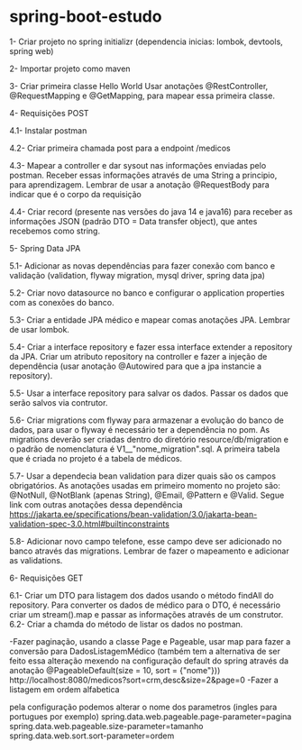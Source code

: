 # spring-boot-estudo

1- Criar projeto no spring initializr (dependencia inicias: lombok, devtools, spring web)

2- Importar projeto como maven

3- Criar primeira classe Hello World
   Usar anotações @RestController, @RequestMapping e @GetMapping, para mapear essa primeira classe.

4- Requisições POST

   4.1- Instalar postman
   
   4.2- Criar primeira chamada post para a endpoint /medicos
   
   4.3- Mapear a controller e dar sysout nas informações enviadas pelo postman. Receber essas informações através de uma String a principio, para aprendizagem. Lembrar de usar a anotação @RequestBody para indicar que é o corpo da requisição
   
   4.4- Criar record (presente nas versões do java 14 e java16) para receber as informações JSON (padrão DTO = Data transfer object), que antes recebemos como string.

5- Spring Data JPA

   5.1- Adicionar as novas dependências para fazer conexão com banco e validação (validation, flyway migration, mysql driver, spring data jpa)
   
   5.2- Criar novo datasource no banco e configurar o application properties com as conexões do banco.
   
   5.3- Criar a entidade JPA médico e mapear comas anotações JPA. Lembrar de usar lombok.
   
   5.4- Criar a interface repository e fazer essa interface extender a repository da JPA. Criar um atributo repository na controller e fazer a injeção de dependência (usar anotação @Autowired para que a jpa instancie a repository).
   
   5.5- Usar a interface repository para salvar os dados. Passar os dados que serão salvos via contrutor.
   
   5.6- Criar migrations com flyway para armazenar a evolução do banco de dados, para usar o flyway é necessário ter a dependência no pom. As migrations deverão ser criadas dentro do diretório resource/db/migration e o padrão de nomenclatura é V1__"nome_migration".sql. A primeira tabela que é criada no projeto é a tabela de médicos.
    
   5.7- Usar a dependecia bean validation para dizer quais são os campos obrigatórios. As anotações usadas em primeiro momento no projeto são: @NotNull, @NotBlank (apenas String), @Email, @Pattern e @Valid. Segue link com outras anotações dessa dependência https://jakarta.ee/specifications/bean-validation/3.0/jakarta-bean-validation-spec-3.0.html#builtinconstraints
   
   5.8- Adicionar novo campo telefone, esse campo deve ser adicionado no banco através das migrations. Lembrar de fazer o mapeamento e adicionar as validations.
   
6- Requisições GET

   6.1- Criar um DTO para listagem dos dados usando o método findAll do repository. Para converter os dados de médico para o DTO, é necessário criar um stream().map e passar as informações através de um construtor.
   6.2- Criar a chamda do método de listar os dados no postman.

-Fazer paginação, usando a classe Page e Pageable, usar map para fazer a conversão para DadosListagemMédico (também tem a alternativa de ser feito essa
alteração mexendo na configuração default do spring através da anotação @PageableDefault(size = 10, sort = {"nome"}))
http://localhost:8080/medicos?sort=crm,desc&size=2&page=0
-Fazer a listagem em ordem alfabetica

pela configuração podemos alterar o nome dos parametros (ingles para portugues por exemplo)
spring.data.web.pageable.page-parameter=pagina
spring.data.web.pageable.size-parameter=tamanho
spring.data.web.sort.sort-parameter=ordem
